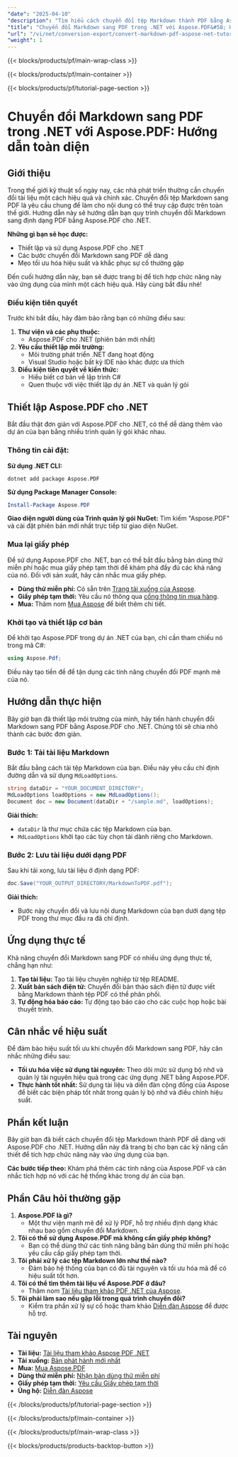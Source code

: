 ```yaml
---
"date": "2025-04-10"
"description": "Tìm hiểu cách chuyển đổi tệp Markdown thành PDF bằng Aspose.PDF cho .NET. Thực hiện theo hướng dẫn từng bước này để tích hợp chuyển đổi tài liệu liền mạch vào ứng dụng của bạn."
"title": "Chuyển đổi Markdown sang PDF trong .NET với Aspose.PDF&#58; Hướng dẫn toàn diện"
"url": "/vi/net/conversion-export/convert-markdown-pdf-aspose-net-tutorial/"
"weight": 1
---
```


{{< blocks/products/pf/main-wrap-class >}}

{{< blocks/products/pf/main-container >}}

{{< blocks/products/pf/tutorial-page-section >}}


# Chuyển đổi Markdown sang PDF trong .NET với Aspose.PDF: Hướng dẫn toàn diện

## Giới thiệu
Trong thế giới kỹ thuật số ngày nay, các nhà phát triển thường cần chuyển đổi tài liệu một cách hiệu quả và chính xác. Chuyển đổi tệp Markdown sang PDF là yêu cầu chung để làm cho nội dung có thể truy cập được trên toàn thế giới. Hướng dẫn này sẽ hướng dẫn bạn quy trình chuyển đổi Markdown sang định dạng PDF bằng Aspose.PDF cho .NET.

**Những gì bạn sẽ học được:**
- Thiết lập và sử dụng Aspose.PDF cho .NET
- Các bước chuyển đổi Markdown sang PDF dễ dàng
- Mẹo tối ưu hóa hiệu suất và khắc phục sự cố thường gặp

Đến cuối hướng dẫn này, bạn sẽ được trang bị để tích hợp chức năng này vào ứng dụng của mình một cách hiệu quả. Hãy cùng bắt đầu nhé!

### Điều kiện tiên quyết
Trước khi bắt đầu, hãy đảm bảo rằng bạn có những điều sau:

1. **Thư viện và các phụ thuộc:**
   - Aspose.PDF cho .NET (phiên bản mới nhất)
2. **Yêu cầu thiết lập môi trường:**
   - Môi trường phát triển .NET đang hoạt động
   - Visual Studio hoặc bất kỳ IDE nào khác được ưa thích
3. **Điều kiện tiên quyết về kiến thức:**
   - Hiểu biết cơ bản về lập trình C#
   - Quen thuộc với việc thiết lập dự án .NET và quản lý gói

## Thiết lập Aspose.PDF cho .NET
Bắt đầu thật đơn giản với Aspose.PDF cho .NET, có thể dễ dàng thêm vào dự án của bạn bằng nhiều trình quản lý gói khác nhau.

### Thông tin cài đặt:
**Sử dụng .NET CLI:**
```shell
dotnet add package Aspose.PDF
```
**Sử dụng Package Manager Console:**
```powershell
Install-Package Aspose.PDF
```
**Giao diện người dùng của Trình quản lý gói NuGet:**
Tìm kiếm "Aspose.PDF" và cài đặt phiên bản mới nhất trực tiếp từ giao diện NuGet.

### Mua lại giấy phép
Để sử dụng Aspose.PDF cho .NET, bạn có thể bắt đầu bằng bản dùng thử miễn phí hoặc mua giấy phép tạm thời để khám phá đầy đủ các khả năng của nó. Đối với sản xuất, hãy cân nhắc mua giấy phép.

- **Dùng thử miễn phí:** Có sẵn trên [Trang tải xuống của Aspose](https://releases.aspose.com/pdf/net/).
- **Giấy phép tạm thời:** Yêu cầu nó thông qua [cổng thông tin mua hàng](https://purchase.aspose.com/temporary-license/).
- **Mua:** Thăm nom [Mua Aspose](https://purchase.aspose.com/buy) để biết thêm chi tiết.

### Khởi tạo và thiết lập cơ bản
Để khởi tạo Aspose.PDF trong dự án .NET của bạn, chỉ cần tham chiếu nó trong mã C#:

```csharp
using Aspose.Pdf;
```

Điều này tạo tiền đề để tận dụng các tính năng chuyển đổi PDF mạnh mẽ của nó.

## Hướng dẫn thực hiện
Bây giờ bạn đã thiết lập môi trường của mình, hãy tiến hành chuyển đổi Markdown sang PDF bằng Aspose.PDF cho .NET. Chúng tôi sẽ chia nhỏ thành các bước đơn giản.

### Bước 1: Tải tài liệu Markdown
Bắt đầu bằng cách tải tệp Markdown của bạn. Điều này yêu cầu chỉ định đường dẫn và sử dụng `MdLoadOptions`.

```csharp
string dataDir = "YOUR_DOCUMENT_DIRECTORY";
MdLoadOptions loadOptions = new MdLoadOptions();
Document doc = new Document(dataDir + "/sample.md", loadOptions);
```

**Giải thích:**
- `dataDir` là thư mục chứa các tệp Markdown của bạn.
- `MdLoadOptions` khởi tạo các tùy chọn tải dành riêng cho Markdown.

### Bước 2: Lưu tài liệu dưới dạng PDF
Sau khi tải xong, lưu tài liệu ở định dạng PDF:

```csharp
doc.Save("YOUR_OUTPUT_DIRECTORY/MarkdownToPDF.pdf");
```

**Giải thích:**
- Bước này chuyển đổi và lưu nội dung Markdown của bạn dưới dạng tệp PDF trong thư mục đầu ra đã chỉ định.

## Ứng dụng thực tế
Khả năng chuyển đổi Markdown sang PDF có nhiều ứng dụng thực tế, chẳng hạn như:

1. **Tạo tài liệu:** Tạo tài liệu chuyên nghiệp từ tệp README.
2. **Xuất bản sách điện tử:** Chuyển đổi bản thảo sách điện tử được viết bằng Markdown thành tệp PDF có thể phân phối.
3. **Tự động hóa báo cáo:** Tự động tạo báo cáo cho các cuộc họp hoặc bài thuyết trình.

## Cân nhắc về hiệu suất
Để đảm bảo hiệu suất tối ưu khi chuyển đổi Markdown sang PDF, hãy cân nhắc những điều sau:

- **Tối ưu hóa việc sử dụng tài nguyên:** Theo dõi mức sử dụng bộ nhớ và quản lý tài nguyên hiệu quả trong các ứng dụng .NET bằng Aspose.PDF.
- **Thực hành tốt nhất:** Sử dụng tài liệu và diễn đàn cộng đồng của Aspose để biết các biện pháp tốt nhất trong quản lý bộ nhớ và điều chỉnh hiệu suất.

## Phần kết luận
Bây giờ bạn đã biết cách chuyển đổi tệp Markdown thành PDF dễ dàng với Aspose.PDF cho .NET. Hướng dẫn này đã trang bị cho bạn các kỹ năng cần thiết để tích hợp chức năng này vào ứng dụng của bạn.

**Các bước tiếp theo:** Khám phá thêm các tính năng của Aspose.PDF và cân nhắc tích hợp nó với các hệ thống khác trong dự án của bạn.

## Phần Câu hỏi thường gặp
1. **Aspose.PDF là gì?**
   - Một thư viện mạnh mẽ để xử lý PDF, hỗ trợ nhiều định dạng khác nhau bao gồm chuyển đổi Markdown.
2. **Tôi có thể sử dụng Aspose.PDF mà không cần giấy phép không?**
   - Bạn có thể dùng thử các tính năng bằng bản dùng thử miễn phí hoặc yêu cầu cấp giấy phép tạm thời.
3. **Tôi phải xử lý các tệp Markdown lớn như thế nào?**
   - Đảm bảo hệ thống của bạn có đủ tài nguyên và tối ưu hóa mã để có hiệu suất tốt hơn.
4. **Tôi có thể tìm thêm tài liệu về Aspose.PDF ở đâu?**
   - Thăm nom [Tài liệu tham khảo PDF .NET của Aspose](https://reference.aspose.com/pdf/net/).
5. **Tôi phải làm sao nếu gặp lỗi trong quá trình chuyển đổi?**
   - Kiểm tra phần xử lý sự cố hoặc tham khảo [Diễn đàn Aspose](https://forum.aspose.com/c/pdf/10) để được hỗ trợ.

## Tài nguyên
- **Tài liệu:** [Tài liệu tham khảo Aspose PDF .NET](https://reference.aspose.com/pdf/net/)
- **Tải xuống:** [Bản phát hành mới nhất](https://releases.aspose.com/pdf/net/)
- **Mua:** [Mua Aspose.PDF](https://purchase.aspose.com/buy)
- **Dùng thử miễn phí:** [Nhận bản dùng thử miễn phí](https://releases.aspose.com/pdf/net/)
- **Giấy phép tạm thời:** [Yêu cầu Giấy phép tạm thời](https://purchase.aspose.com/temporary-license/)
- **Ủng hộ:** [Diễn đàn Aspose](https://forum.aspose.com/c/pdf/10)

{{< /blocks/products/pf/tutorial-page-section >}}

{{< /blocks/products/pf/main-container >}}

{{< /blocks/products/pf/main-wrap-class >}}

{{< blocks/products/products-backtop-button >}}